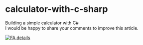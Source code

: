 # calculator-with-c-sharp

Building a simple calculator with C#  
I would be happy to share your comments to improve this article.


[![FA details]()]([https://instagram.com/poemse](https://poemse.com/2020/11/30/%d9%85%d8%a7%d8%b4%db%8c%d9%86-%d8%ad%d8%b3%d8%a7%d8%a8-c-%d9%be%db%8c%d8%b4%d8%b1%d9%81%d8%aa%d9%87-%d8%a8%d8%ae%d8%b4-1/))

